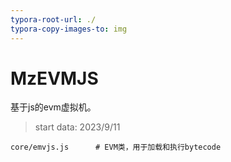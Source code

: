 ```yaml
---
typora-root-url: ./
typora-copy-images-to: img
---
```


# MzEVMJS

基于js的evm虚拟机。

> start data: 2023/9/11



```
core/emvjs.js      # EVM类，用于加载和执行bytecode
```

